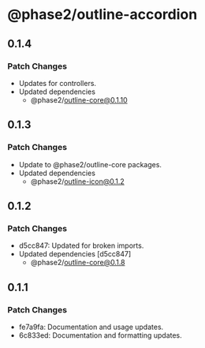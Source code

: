 # @phase2/outline-accordion

## 0.1.4

### Patch Changes

- Updates for controllers.
- Updated dependencies
  - @phase2/outline-core@0.1.10

## 0.1.3

### Patch Changes

- Update to @phase2/outline-core packages.
- Updated dependencies
  - @phase2/outline-icon@0.1.2

## 0.1.2

### Patch Changes

- d5cc847: Updated for broken imports.
- Updated dependencies [d5cc847]
  - @phase2/outline-core@0.1.8

## 0.1.1

### Patch Changes

- fe7a9fa: Documentation and usage updates.
- 6c833ed: Documentation and formatting updates.
